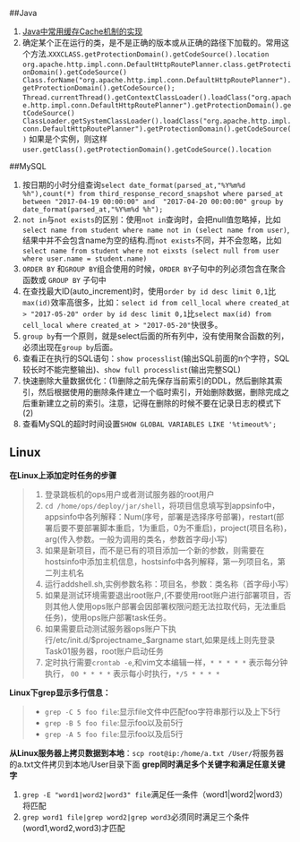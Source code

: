 ##Java
1. [Java中常用缓存Cache机制的实现](http://developer.51cto.com/art/201411/456219.htm)
2. 确定某个正在运行的类，是不是正确的版本或从正确的路径下加载的。常用这个方法.`XXXCLASS.getProtectionDomain().getCodeSource().location`
`org.apache.http.impl.conn.DefaultHttpRoutePlanner.class.getProtectionDomain().getCodeSource()
Class.forName("org.apache.http.impl.conn.DefaultHttpRoutePlanner").getProtectionDomain().getCodeSource();`
`Thread.currentThread().getContextClassLoader().loadClass("org.apache.http.impl.conn.DefaultHttpRoutePlanner").getProtectionDomain().getCodeSource()
ClassLoader.getSystemClassLoader().loadClass("org.apache.http.impl.conn.DefaultHttpRoutePlanner").getProtectionDomain().getCodeSource()`
如果是个实例，则这样
`user.getClass().getProtectionDomain().getCodeSource().location`

##MySQL
1. 按日期的小时分组查询`select date_format(parsed_at,"%Y%m%d %h"),count(*) from third_response_record_snapshot where parsed_at between "2017-04-19 00:00:00" and  "2017-04-20 00:00:00" group by date_format(parsed_at,"%Y%m%d %h");`
2. `not in`与`not exists`的区别：使用`not in`查询时，会把null值忽略掉，比如 `select name from student where name not in (select name from user)`,结果中并不会包含name为空的结构.而`not exists`不同，并不会忽略，比如`select name from student where not eixsts (select null from user where user.name = student.name)`
3. `ORDER BY` 和`GROUP BY`组合使用的时候，`ORDER BY`子句中的列必须包含在聚合函数或 `GROUP BY` 子句中 
4. 在查找最大ID(auto_increment)时，使用`order by id desc limit 0,1`比`max(id)`效率高很多，比如：`select id from cell_local where created_at > "2017-05-20" order by id desc limit 0,1`比`select max(id) from cell_local where created_at > "2017-05-20"`快很多。
5. `group by`有一个原则，就是select后面的所有列中，没有使用聚合函数的列，必须出现在`group by`后面。
6. 查看正在执行的SQL语句：`show processlist`(输出SQL前面的n个字符，SQL较长时不能完整输出)、`show full processlist`(输出完整SQL)
7. 快速删除大量数据优化：(1)删除之前先保存当前索引的DDL，然后删除其索引，然后根据使用的删除条件建立一个临时索引，开始删除数据，删除完成之后重新建立之前的索引。注意，记得在删除的时候不要在记录日志的模式下(2)
8. 查看MySQL的超时时间设置`SHOW GLOBAL VARIABLES LIKE '%timeout%';`


## Linux
**在Linux上添加定时任务的步骤**
> 1. 登录跳板机的ops用户或者测试服务器的root用户
> 2. `cd /home/ops/deploy/jar/shell`，将项目信息填写到appsinfo中，appsinfo中各列解释：Num(序号，部署是选择序号部署)，restart(部署后要不要部署脚本重启，1为重启，0为不重启)，project(项目名称)，arg(传入参数。一般为调用的类名，参数首字母小写)
> 3. 如果是新项目，而不是已有的项目添加一个新的参数，则需要在hostsinfo中添加主机信息，hostsinfo中各列解释，第一列项目名，第二列主机名
> 4. 运行addshell.sh,实例参数名称：项目名，参数：类名称（首字母小写）
> 5. 如果是测试环境需要退出root账户,(不要使用root账户进行部署项目，否则其他人使用ops账户部署会因部署权限问题无法拉取代码，无法重启任务)，使用ops账户部署task任务。
> 6. 如果需要启动测试服务器ops账户下执行/etc/init.d/$projectname_$argname start,如果是线上则先登录 Task01服务器，root账户启动任务
> 7. 定时执行需要`crontab -e`,和vim文本编辑一样，`* * * * *` 表示每分钟执行，   ```00 * * * *``` 表示每小时执行，`*/5 * * * *`

**Linux下grep显示多行信息：**

> * `grep -C 5 foo file`:显示file文件中匹配foo字符串那行以及上下5行
> * `grep -B 5 foo file`:显示foo以及前5行
> * `grep -A 5 foo file`:显示foo以及后5行

**从Linux服务器上拷贝数据到本地**：`scp root@ip:/home/a.txt /User/`将服务器的a.txt文件拷贝到本地/User目录下面
**grep同时满足多个关键字和满足任意关键字**

1. `grep -E "word1|word2|word3" file`满足任一条件（word1|word2|word3）将匹配
2. `grep word1 file|grep word2|grep word3`必须同时满足三个条件(word1,word2,word3)才匹配